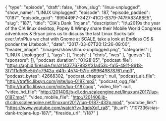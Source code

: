 {
  "type": "episode",
  "draft": false,
  "show_slug": "linux-unplugged",
  "show_name": "LINUX Unplugged",
  "episode": 187,
  "episode_padded": "0187",
  "episode_guid": "899449F7-3427-41CD-B379-747FA83A88E5",
  "slug": "187",
  "title": "CIA's Dank Trojans",
  "description": "It\u2019s the year of the CIA linux desktop, Popey & Wimpy share their Mobile World Congress adventures & Bryan joins us to discuss the last Linux Sucks talk ever.\n\nPlus we chat with Gnome at SCALE, take a look at Endless OS & ponder the Litebook.",
  "date": "2017-03-07T20:12:26-08:00",
  "header_image": "/images/shows/linux-unplugged.png",
  "categories": [
    "LINUX Unplugged"
  ],
  "tags": [],
  "hosts": [
    "chris",
    "wes"
  ],
  "guests": [],
  "sponsors": [],
  "podcast_duration": "01:28:05",
  "podcast_file": "https://aphid.fireside.fm/d/1437767933/f31a453c-fa15-491f-8618-3f71f1d565e5/b1c7942a-d4fb-4574-97fc-699649878761.mp3",
  "podcast_bytes": 42668302,
  "podcast_chapters": null,
  "podcast_alt_file": "http://traffic.libsyn.com/jnite/lup-0187.mp3",
  "podcast_ogg_file": "http://traffic.libsyn.com/jnite/lup-0187.ogg",
  "video_file": null,
  "video_hd_file": "http://201406.jb-dl.cdn.scaleengine.net/linuxun/2017/lup-0187.mp4",
  "video_mobile_file": "http://201406.jb-dl.cdn.scaleengine.net/linuxun/2017/lup-0187-432p.mp4",
  "youtube_link": "https://www.youtube.com/watch?v=3qdsXof_ra8",
  "jb_url": "/107336/cias-dank-trojans-lup-187/",
  "fireside_url": "/187"
}

